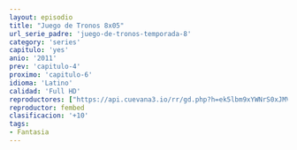 ```yaml
---
layout: episodio
title: "Juego de Tronos 8x05"
url_serie_padre: 'juego-de-tronos-temporada-8'
category: 'series'
capitulo: 'yes'
anio: '2011'
prev: 'capitulo-4'
proximo: 'capitulo-6'
idioma: 'Latino'
calidad: 'Full HD'
reproductores: ["https://api.cuevana3.io/rr/gd.php?h=ek5lbm9xYWNrS0xJMVp5b21KREk0dFBLbjVkaHhkRGdrOG1jbnBpUnhhS1Z6cGRmcExmUHU1aXloMktGeEpHbXJzdXBvb0NZektERnRZQnBZTnZHcEpxU3FadVkyUT09"]
reproductor: fembed
clasificacion: '+10'
tags:
- Fantasia
---
```













